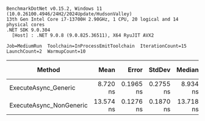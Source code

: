 ```

BenchmarkDotNet v0.15.2, Windows 11 (10.0.26100.4946/24H2/2024Update/HudsonValley)
13th Gen Intel Core i7-13700H 2.90GHz, 1 CPU, 20 logical and 14 physical cores
.NET SDK 9.0.304
  [Host] : .NET 9.0.8 (9.0.825.36511), X64 RyuJIT AVX2

Job=MediumRun  Toolchain=InProcessEmitToolchain  IterationCount=15  
LaunchCount=2  WarmupCount=10  

```
| Method                  | Mean      | Error     | StdDev    | Median    | Ratio | RatioSD | Allocated | Alloc Ratio |
|------------------------ |----------:|----------:|----------:|----------:|------:|--------:|----------:|------------:|
| ExecuteAsync_Generic    |  8.720 ns | 0.1965 ns | 0.2755 ns |  8.934 ns |  1.00 |    0.04 |         - |          NA |
| ExecuteAsync_NonGeneric | 13.574 ns | 0.1276 ns | 0.1870 ns | 13.718 ns |  1.56 |    0.05 |         - |          NA |

